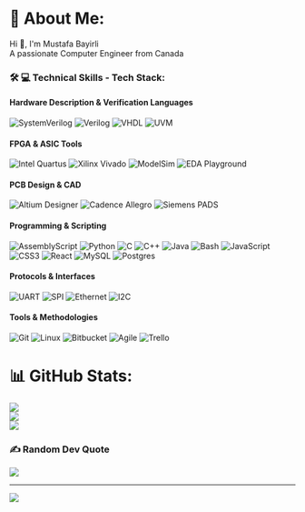 # 💫 About Me:
Hi 👋, I'm Mustafa Bayirli<br>A passionate Computer Engineer from Canada


### 🛠️ 💻  Technical Skills - Tech Stack:

#### **Hardware Description & Verification Languages**
![SystemVerilog](https://img.shields.io/badge/SystemVerilog-%23DAE8FC.svg?style=for-the-badge&logo=systemverilog&logoColor=black)
![Verilog](https://img.shields.io/badge/Verilog-%23C2B9B0.svg?style=for-the-badge&logo=verilog&logoColor=black)
![VHDL](https://img.shields.io/badge/VHDL-%23007CAC.svg?style=for-the-badge&logo=vhdl&logoColor=white)
![UVM](https://img.shields.io/badge/UVM-Functional%20Verification-8A2BE2?style=for-the-badge)

#### **FPGA & ASIC Tools**
![Intel Quartus](https://img.shields.io/badge/Intel%20Quartus-%23A9A9A9.svg?style=for-the-badge&logo=intel&logoColor=white)
![Xilinx Vivado](https://img.shields.io/badge/Xilinx%20Vivado-%23E01F27.svg?style=for-the-badge&logo=xilinx&logoColor=white)
![ModelSim](https://img.shields.io/badge/ModelSim-%23FF0000.svg?style=for-the-badge&logo=mentor&logoColor=white)
![EDA Playground](https://img.shields.io/badge/EDA%20Playground-%23000000.svg?style=for-the-badge&logo=databricks&logoColor=white)

#### **PCB Design & CAD**
![Altium Designer](https://img.shields.io/badge/Altium%20Designer-%23A5915F.svg?style=for-the-badge&logo=altiumdesigner&logoColor=white)
![Cadence Allegro](https://img.shields.io/badge/Cadence%20Allegro-%23000000.svg?style=for-the-badge&logo=cadence&logoColor=white)
![Siemens PADS](https://img.shields.io/badge/Siemens%20PADS-%230099FF.svg?style=for-the-badge&logo=siemens&logoColor=white)

#### **Programming & Scripting**
![AssemblyScript](https://img.shields.io/badge/assembly%20script-%23000000.svg?style=for-the-badge&logo=assemblyscript&logoColor=white)
![Python](https://img.shields.io/badge/Python-3776AB?style=for-the-badge&logo=python&logoColor=white)
![C](https://img.shields.io/badge/C-00599C?style=for-the-badge&logo=c&logoColor=white)
![C++](https://img.shields.io/badge/C++-00599C?style=for-the-badge&logo=c%2B%2B&logoColor=white)
![Java](https://img.shields.io/badge/Java-ED8B00?style=for-the-badge&logo=openjdk&logoColor=white)
![Bash](https://img.shields.io/badge/Bash-4EAA25?style=for-the-badge&logo=gnu-bash&logoColor=white)
![JavaScript](https://img.shields.io/badge/javascript-%23323330.svg?style=for-the-badge&logo=javascript&logoColor=%23F7DF1E)
![CSS3](https://img.shields.io/badge/css3-%231572B6.svg?style=for-the-badge&logo=css3&logoColor=white)
![React](https://img.shields.io/badge/react-%2320232a.svg?style=for-the-badge&logo=react&logoColor=%2361DAFB)
![MySQL](https://img.shields.io/badge/mysql-4479A1.svg?style=for-the-badge&logo=mysql&logoColor=white)
![Postgres](https://img.shields.io/badge/postgres-%23316192.svg?style=for-the-badge&logo=postgresql&logoColor=white)

#### **Protocols & Interfaces**
![UART](https://img.shields.io/badge/UART-Asynchronous%20Serial-8A2BE2?style=for-the-badge)
![SPI](https://img.shields.io/badge/SPI-Serial%20Peripheral%20Interface-8A2BE2?style=for-the-badge)
![Ethernet](https://img.shields.io/badge/Ethernet-L2/L3%20Networking-8A2BE2?style=for-the-badge)
![I2C](https://img.shields.io/badge/I²C-Inter--Integrated%20Circuit-8A2BE2?style=for-the-badge)

#### **Tools & Methodologies**
![Git](https://img.shields.io/badge/Git-F05032?style=for-the-badge&logo=git&logoColor=white)
![Linux](https://img.shields.io/badge/Linux-FCC624?style=for-the-badge&logo=linux&logoColor=black)
![Bitbucket](https://img.shields.io/badge/Bitbucket-0052CC?style=for-the-badge&logo=bitbucket&logoColor=white)
![Agile](https://img.shields.io/badge/Agile-%23FF6B6B.svg?style=for-the-badge&logo=agile&logoColor=white)
![Trello](https://img.shields.io/badge/Trello-%23026AA7.svg?style=for-the-badge&logo=Trello&logoColor=white)


 
# 📊 GitHub Stats:
![](https://github-readme-stats.vercel.app/api?username=Mustafa-Bayirli&theme=dark&hide_border=false&include_all_commits=true&count_private=true)<br/>
![](https://github-readme-streak-stats.herokuapp.com/?user=Mustafa-Bayirli&theme=dark&hide_border=false)<br/>
![](https://github-readme-stats.vercel.app/api/top-langs/?username=Mustafa-Bayirli&theme=dark&hide_border=false&include_all_commits=true&count_private=true&layout=compact)

### ✍️ Random Dev Quote
![](https://quotes-github-readme.vercel.app/api?type=horizontal&theme=radical)

---
[![](https://visitcount.itsvg.in/api?id=MustafaBayirli&icon=0&color=0)](https://visitcount.itsvg.in)

<!-- Proudly created with GPRM ( https://gprm.itsvg.in ) -->

